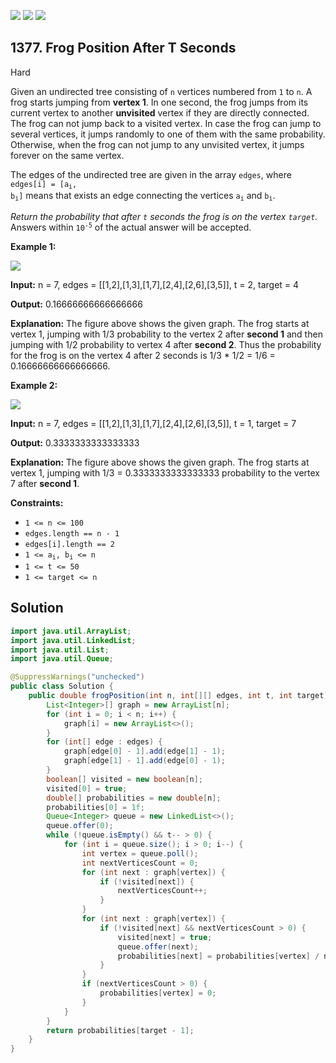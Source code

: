 [![](https://img.shields.io/github/stars/javadev/LeetCode-in-Java?label=Stars&style=flat-square)](https://github.com/javadev/LeetCode-in-Java)
[![](https://img.shields.io/github/forks/javadev/LeetCode-in-Java?label=Fork%20me%20on%20GitHub%20&style=flat-square)](https://github.com/javadev/LeetCode-in-Java/fork)
[![](https://img.shields.io/badge/-LeetCode%20in%20Kotlin-blue?style=flat-square)](https://github.com/javadev/LeetCode-in-Kotlin)

## 1377\. Frog Position After T Seconds

Hard

Given an undirected tree consisting of `n` vertices numbered from `1` to `n`. A frog starts jumping from **vertex 1**. In one second, the frog jumps from its current vertex to another **unvisited** vertex if they are directly connected. The frog can not jump back to a visited vertex. In case the frog can jump to several vertices, it jumps randomly to one of them with the same probability. Otherwise, when the frog can not jump to any unvisited vertex, it jumps forever on the same vertex.

The edges of the undirected tree are given in the array `edges`, where <code>edges[i] = [a<sub>i</sub>, b<sub>i</sub>]</code> means that exists an edge connecting the vertices <code>a<sub>i</sub></code> and <code>b<sub>i</sub></code>.

_Return the probability that after `t` seconds the frog is on the vertex `target`._ Answers within <code>10<sup>-5</sup></code> of the actual answer will be accepted.

**Example 1:**

![](https://assets.leetcode.com/uploads/2021/12/21/frog1.jpg)

**Input:** n = 7, edges = \[\[1,2],[1,3],[1,7],[2,4],[2,6],[3,5]], t = 2, target = 4

**Output:** 0.16666666666666666

**Explanation:** The figure above shows the given graph. The frog starts at vertex 1, jumping with 1/3 probability to the vertex 2 after **second 1** and then jumping with 1/2 probability to vertex 4 after **second 2**. Thus the probability for the frog is on the vertex 4 after 2 seconds is 1/3 \* 1/2 = 1/6 = 0.16666666666666666.

**Example 2:**

**![](https://assets.leetcode.com/uploads/2021/12/21/frog2.jpg)**

**Input:** n = 7, edges = \[\[1,2],[1,3],[1,7],[2,4],[2,6],[3,5]], t = 1, target = 7

**Output:** 0.3333333333333333

**Explanation:** The figure above shows the given graph. The frog starts at vertex 1, jumping with 1/3 = 0.3333333333333333 probability to the vertex 7 after **second 1**.

**Constraints:**

*   `1 <= n <= 100`
*   `edges.length == n - 1`
*   `edges[i].length == 2`
*   <code>1 <= a<sub>i</sub>, b<sub>i</sub> <= n</code>
*   `1 <= t <= 50`
*   `1 <= target <= n`

## Solution

```java
import java.util.ArrayList;
import java.util.LinkedList;
import java.util.List;
import java.util.Queue;

@SuppressWarnings("unchecked")
public class Solution {
    public double frogPosition(int n, int[][] edges, int t, int target) {
        List<Integer>[] graph = new ArrayList[n];
        for (int i = 0; i < n; i++) {
            graph[i] = new ArrayList<>();
        }
        for (int[] edge : edges) {
            graph[edge[0] - 1].add(edge[1] - 1);
            graph[edge[1] - 1].add(edge[0] - 1);
        }
        boolean[] visited = new boolean[n];
        visited[0] = true;
        double[] probabilities = new double[n];
        probabilities[0] = 1f;
        Queue<Integer> queue = new LinkedList<>();
        queue.offer(0);
        while (!queue.isEmpty() && t-- > 0) {
            for (int i = queue.size(); i > 0; i--) {
                int vertex = queue.poll();
                int nextVerticesCount = 0;
                for (int next : graph[vertex]) {
                    if (!visited[next]) {
                        nextVerticesCount++;
                    }
                }
                for (int next : graph[vertex]) {
                    if (!visited[next] && nextVerticesCount > 0) {
                        visited[next] = true;
                        queue.offer(next);
                        probabilities[next] = probabilities[vertex] / nextVerticesCount;
                    }
                }
                if (nextVerticesCount > 0) {
                    probabilities[vertex] = 0;
                }
            }
        }
        return probabilities[target - 1];
    }
}
```